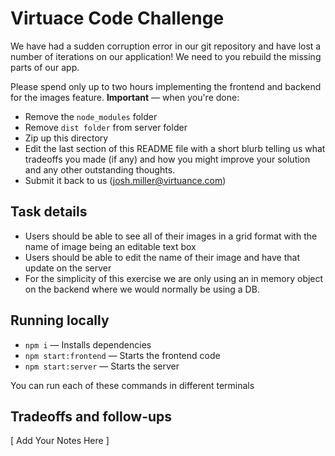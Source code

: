 # Virtuace Code Challenge

We have had a sudden corruption error in our git repository and have lost a number of iterations on our application! We need to you rebuild the missing parts of our app.

Please spend only up to two hours implementing the frontend and backend for the images feature. **Important** — when you're done:

- Remove the `node_modules` folder
- Remove `dist folder` from server folder
- Zip up this directory
- Edit the last section of this README file with a short blurb telling us what tradeoffs you made (if any) and how you might improve your solution and any other outstanding thoughts.
- Submit it back to us (josh.miller@virtuance.com)

## Task details

- Users should be able to see all of their images in a grid format with the name of image being an editable text box
- Users should be able to edit the name of their image and have that update on the server
- For the simplicity of this exercise we are only using an in memory object on the backend where we would normally be using a DB.

## Running locally

- `npm i` — Installs dependencies
- `npm start:frontend` — Starts the frontend code
- `npm start:server` — Starts the server

You can run each of these commands in different terminals

## Tradeoffs and follow-ups

[ Add Your Notes Here ]

